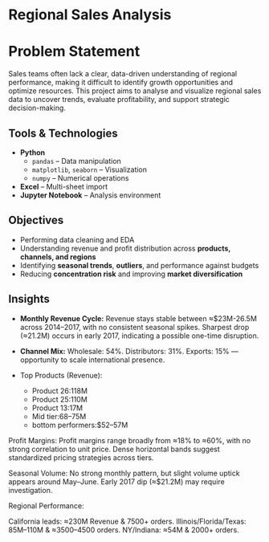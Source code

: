 # Regional Sales Analysis

# Problem Statement
Sales teams often lack a clear, data-driven understanding of regional performance, making it difficult to identify growth opportunities and optimize resources. This project aims to analyse and visualize regional sales data to uncover trends, evaluate profitability, and support strategic decision-making.


## Tools & Technologies
- **Python**
  - `pandas` – Data manipulation
  - `matplotlib`, `seaborn` – Visualization
  - `numpy` – Numerical operations
- **Excel** – Multi-sheet import
- **Jupyter Notebook** – Analysis environment

## Objectives
- Performing data cleaning and EDA 
- Understanding revenue and profit distribution across **products, channels, and regions**
- Identifying **seasonal trends**, **outliers**, and performance against budgets
- Reducing **concentration risk** and improving **market diversification**


## Insights
- **Monthly Revenue Cycle:** Revenue stays stable between ≈$23M-26.5M across 2014–2017, with no consistent seasonal spikes. Sharpest drop (≈21.2M) occurs in early 2017, indicating a possible one-time disruption.

- **Channel Mix:** Wholesale: 54%. Distributors: 31%. Exports: 15% — opportunity to scale international presence.

- Top Products (Revenue):
  - Product 26:118M
  - Product 25:110M
  - Product 13:17M
  - Mid tier:68–75M
  - bottom performers:$52–57M

Profit Margins: Profit margins range broadly from ≈18% to ≈60%, with no strong correlation to unit price. Dense horizontal bands suggest standardized pricing strategies across tiers.

Seasonal Volume: No strong monthly pattern, but slight volume uptick appears around May–June. Early 2017 dip (≈$21.2M) may require investigation.

Regional Performance:

California leads: ≈230M Revenue & 7500+ orders.
Illinois/Florida/Texas: 85M–110M & ≈3500–4500 orders.
NY/Indiana: ≈54M & 2000+ orders.

